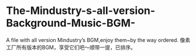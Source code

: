 # The-Mindustry-s-all-version-Background-Music-BGM-
A file with all version Mindustry’s BGM,enjoy them~by the way ordered.
像素工厂所有版本的BGM，享受它们吧～顺带一提，已排序。

